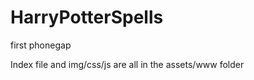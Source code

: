 HarryPotterSpells
=================

first phonegap

Index file and img/css/js are all in the assets/www folder

